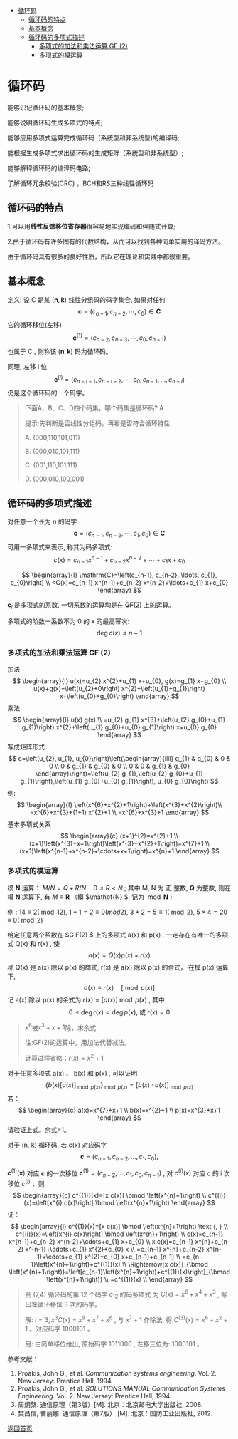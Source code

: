 - [循环码](#循环码)
  - [循环码的特点](#循环码的特点)
  - [基本概念](#基本概念)
  - [循环码的多项式描述](#循环码的多项式描述)
    - [多项式的加法和乘法运算 GF (2)](#多项式的加法和乘法运算-gf-2)
    - [多项式的模运算](#多项式的模运算)


# 循环码

能够识记循环码的基本概念;

能够说明循环码生成多项式的特点;

能够应用多项式运算完成循环码（系统型和非系统型)的编译码;

能根据生成多项式求出循环码的生成矩阵（系统型和非系统型）;

能够解释循环码的编译码电路;

了解循环冗余校验(CRC) ，BCH和RS三种线性循环码

## 循环码的特点

1.可以用**线性反馈移位寄存器**很容易地实现编码和伴随式计算;

2.由于循环码有许多固有的代数结构，从而可以找到各种简单实用的译码方法。

由于循环码具有很多的良好性质，所以它在理论和实践中都很重要。

## 基本概念

定义: 设  $\mathrm{C}$  是某  ($\boldsymbol{n}, \boldsymbol{k}$)  线性分组码的码字集合, 如果对任何
$$
\mathbf{c}=\left(c_{n-1}, c_{n-2}, \cdots, c_{0}\right) \in \mathbf{C}
$$
它的循环移位(左移)
$$
\mathbf{c}^{(1)}=\left(c_{n-2}, c_{n-3}, \cdots, c_{0}, c_{n-1}\right)
$$
也属于  $\mathrm{C}$ , 则称该  ($\boldsymbol{n}, \boldsymbol{k}$)  码为循环码。

同理, 左移  i  位
$$
\mathbf{c}^{(i)}=\left(c_{n-i-1}, c_{n-i-2}, \cdots, c_{0}, c_{n-1}, \ldots, c_{n-i}\right)
$$
仍是这个循环码的一个码字。

> 下面A、B、C、D四个码集，哪个码集是循环码? A
>
> 提示:先判断是否线性分组码，再看是否符合循环特性
>
> A. (000,110,101,011)
>
> B. (000,010,101,111)
>
> C. (001,110,101,111)
>
> D. (000,010,100,001)

## 循环码的多项式描述

对任意一个长为  $n$  的码字
$$
\mathbf{c}=\left(c_{n-1}, c_{n-2}, \cdots, c_{1}, c_{0}\right) \in \mathbf{C}
$$
可用一多项式来表示, 称其为码多项式:
$$
c(x)=c_{n-1} x^{n-1}+c_{n-2} x^{n-2}+\cdots+c_{1} x+c_{0}
$$

$$
\begin{array}{l}
\mathrm{C}=\left(c_{n-1}, c_{n-2}, \ldots, c_{1}, c_{0}\right) \\
<C(x)=c_{n-1} x^{n-1}+c_{n-2} x^{n-2}+\ldots+c_{1} x+c_{0}
\end{array}
$$

 $\boldsymbol{c}_{i}$  是多项式的系数, 一切系数的运算均是在  $\boldsymbol{G F}(2)$  上的运算。

多项式的阶数一系数不为 0 的  x  的最高幂次:
$$
\operatorname{deg} c(x) \leq n-1
$$


### 多项式的加法和乘法运算 GF (2) 

加法
$$
\begin{array}{l}
u(x)=u_{2} x^{2}+u_{1} x+u_{0}, g(x)=g_{1} x+g_{0} \\
u(x)+g(x)=\left(u_{2}+0\right) x^{2}+\left(u_{1}+g_{1}\right) x+\left(u_{0}+g_{0}\right)
\end{array}
$$
乘法
$$
\begin{array}{l}
u(x) g(x) \\
=u_{2} g_{1} x^{3}+\left(u_{2} g_{0}+u_{1} g_{1}\right) x^{2}+\left(u_{1} g_{0}+u_{0} g_{1}\right) x+u_{0} g_{0}
\end{array}
$$
写成矩阵形式
$$
c=\left(u_{2}, u_{1}, u_{0}\right)\left(\begin{array}{llll}
g_{1} & g_{0} & 0 & 0 \\
0 & g_{1} & g_{0} & 0 \\
0 & 0 & g_{1} & g_{0}
\end{array}\right)=\left(u_{2} g_{1},\left(u_{2} g_{0}+u_{1} g_{1}\right),\left(u_{1} g_{0}+u_{0} g_{1}\right), u_{0} g_{0}\right)
$$
例:  
$$
\begin{array}{l}
\left(x^{6}+x^{2}+1\right)+\left(x^{3}+x^{2}\right)\\
=x^{6}+x^{3}+(1+1) x^{2}+1 \\
=x^{6}+x^{3}+1
\end{array}
$$
基本多项式关系
$$
\begin{array}{c}
(x+1)^{2}=x^{2}+1 \\
(x+1)\left(x^{3}+x+1\right)\left(x^{3}+x^{2}+1\right)=x^{7}+1 \\
(x+1)\left(x^{n-1}+x^{n-2}+\cdots+x+1\right)=x^{n}+1
\end{array}
$$


### 多项式的模运算

模  $\mathbf{N}$  运算：  $M / N=Q+R / N \quad 0 \leq R<N$ ; 其中  M, N  为 正 整数,  $\mathbf{Q}$  为整数, 则在模  $\mathbf{N}$  运算下, 有  $M \equiv \mathbf{R}$  （模  $\mathbf{N} $, 记为  $\bmod \mathbf{N}$  )

例 :  $14 \equiv 2(\bmod 12)$, $1+1=2 \equiv 0 (mod 2)$, $3+2=5   \equiv 1(\bmod 2)$, $5 \times 4=20 \equiv 0(\bmod 2)$ 



给定任意两个系数在  $G F(2) $ 上的多项式  a(x)  和  p(x) , 一定存在有唯一的多项式  Q(x)  和  r(x) , 使
$$
a(x)=Q(x) p(x)+r(x)
$$
称  Q(x)  是  a(x)  除以  p(x)  的商式,  r(x)  是  a(x)  除以  p(x)  的余式， 在模  p(x)  运算下,
$$
a(x) \equiv r(x) \quad[\bmod p(x)]
$$
记  a(x)  除以  p(x)  的余式为  $r(x)=[a(x)] \bmod p(x)$ , 其中
$$
0 \leq \operatorname{deg} r(x)<\operatorname{deg} p(x) \text {, 或 } r(x)=0
$$


> $x^6$被$x^3+x+1$除，求余式
>
> 注:GF(2)的运算中，用加法代替减法。
>
> 计算过程省略：$r(x) = x^2 + 1$

对于任意多项式  a(x) 、 b(x)  和  p(x) , 可以证明
$$
\left\{b(x)[a(x)]_{\bmod p(x)}\right\}_{\bmod p(x)}=[b(x) \cdot a(x)]_{\bmod p(x)}
$$
若：
$$
\begin{array}{c}
a(x)=x^{7}+x+1 \\
b(x)=x^{2}+1 \\
p(x)=x^{3}+x+1
\end{array}
$$
请验证上式。余式=1。



对于  (n, k)  循环码, 若  c(x)  对应码字
$$
\mathbf{c}=\left(c_{n-1}, c_{n-2}, \ldots, c_{1}, c_{0}\right),
$$




 $\boldsymbol{c}^{(1)}(\boldsymbol{x})$  对应  $\boldsymbol{c}$  的一次移位  $\mathbf{c}^{(1)}=\left(c_{n-2}, \ldots, c_{1}, c_{0}, c_{n-1}\right)$ , 对  $c^{(i)}(x)$  对应  c  的  i  次移位  $c^{(i)}$  ，则
$$
\begin{array}{c}
c^{(1)}(x)=[x c(x)] \bmod \left(x^{n}+1\right) \\
c^{(i)}(x)=\left[x^{i} c(x)\right] \bmod \left(x^{n}+1\right)
\end{array}
$$
证：
$$
\begin{array}{l}
c^{(1)}(x)=[x c(x)] \bmod \left(x^{n}+1\right) \text {, } \\
c^{(i)}(x)=\left[x^{i} c(x)\right] \bmod \left(x^{n}+1\right) \\
c(x)=c_{n-1} x^{n-1}+c_{n-2} x^{n-2}+\cdots+c_{1} x+c_{0} \\
x c(x)=c_{n-1} x^{n}+c_{n-2} x^{n-1}+\cdots+c_{1} x^{2}+c_{0} x \\
=c_{n-1} x^{n}+c_{n-2} x^{n-1}+\cdots+c_{1} x^{2}+c_{0} x+c_{n-1}+c_{n-1} \\
=c_{n-1}\left(x^{n}+1\right)+c^{(1)}(x) \\
\Rightarrow[x c(x)]_{\bmod \left(x^{n}+1\right)}=\left[c_{n-1}\left(x^{n}+1\right)+c^{(1)}(x)\right]_{\bmod \left(x^{n}+1\right)} \\
=c^{(1)}(x) \\
\end{array}
$$

> 例  (7,4)  循环码的第 12 个码字  $c_{12}$  的码多项式 为  $C(x)=x^{6}+x^{4}+x^{3}$ , 写出左循环移位 3 次的码字。
>
> 解:  $i=3, x^{3} C(x)=x^{9}+x^{7}+x^{6}$ , 与  $x^{7}+1$  作除法, 得  $C^{(3)}(x)=x^{6}+x^{2}+1$  。对应码字 1000101 。
>
> 另: 由简单移位给出, 原始码字 1011000 , 左移三位为: 1000101 。







参考文献：

1. Proakis, John G., et al. *Communication systems engineering*. Vol. 2. New Jersey: Prentice Hall, 1994.
2. Proakis, John G., et al. *SOLUTIONS MANUAL Communication Systems Engineering*. Vol. 2. New Jersey: Prentice Hall, 1994.
3. 周炯槃. 通信原理（第3版）[M\]. 北京：北京邮电大学出版社, 2008.
4. 樊昌信, 曹丽娜. 通信原理（第7版） [M\]. 北京：国防工业出版社, 2012.



[返回首页](https://github.com/timerring/information-theory)
